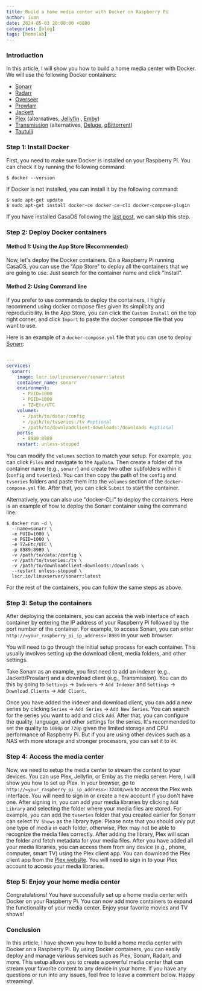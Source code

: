 ```yaml
---
title: Build a home media center with Docker on Raspberry Pi
author: ivan
date: 2024-05-03 20:00:00 +0800
categories: [blog]
tags: [homelab]
---
```

  
### Introduction

In this article, I will show you how to build a home media center with Docker. We will use the following Docker containers:

  - [Sonarr](https://docs.linuxserver.io/images/docker-sonarr/)
  - [Radarr](https://docs.linuxserver.io/images/docker-radarr/)
  - [Overseer](https://docs.linuxserver.io/images/docker-overseerr/)
  - [Prowlarr](https://docs.linuxserver.io/images/docker-prowlarr/)
  - [Jackett](https://docs.linuxserver.io/images/docker-jackett/)
  - [Plex](https://docs.linuxserver.io/images/docker-plex/) (alternatives,  [Jellyfin](https://docs.linuxserver.io/images/docker-jellyfin/) , [Emby](https://docs.linuxserver.io/images/docker-emby/))
  - [Transmission](https://docs.linuxserver.io/images/docker-transmission/) (alternatives, [Deluge](https://docs.linuxserver.io/images/docker-deluge/), [qBittorrent](https://docs.linuxserver.io/images/docker-qbittorrent/))
  - [Tautulli](https://docs.linuxserver.io/images/docker-tautulli/)
  
### Step 1: Install Docker

First, you need to make sure Docker is installed on your Raspberry Pi. You can check it by running the following command:
```console
$ docker --version
```
If Docker is not installed, you can install it by the following command:
```console
$ sudo apt-get update
$ sudo apt-get install docker-ce docker-ce-cli docker-compose-plugin
```
If you have installed CasaOS following the [last post](https://ivangong24.github.io/posts/raspberrypi-homeserver/), we can skip this step.

### Step 2: Deploy Docker containers

#### Method 1: Using the App Store (Recommended)
Now, let's deploy the Docker containers. On a Raspberry Pi running CasaOS, you can use the "App Store" to deploy all the containers that we are going to use. Just search for the container name and click "Install".

#### Method 2: Using Command line
If you prefer to use commands to deploy the containers, I highly recommend using docker compose files given its simplicity and reproducibility. In the App Store, you can click the `Custom Install` on the top right corner, and click `Import` to paste the docker compose file that you want to use.

Here is an example of a `docker-compose.yml` file that you can use to deploy [Sonarr](https://docs.linuxserver.io/images/docker-sonarr/#media-folders):

```yaml

---
services:
  sonarr:
    image: lscr.io/linuxserver/sonarr:latest
    container_name: sonarr
    environment:
      - PUID=1000
      - PGID=1000
      - TZ=Etc/UTC
    volumes:
      - /path/to/data:/config
      - /path/to/tvseries:/tv #optional
      - /path/to/downloadclient-downloads:/downloads #optional
    ports:
      - 8989:8989
    restart: unless-stopped
```

You can modify the `volumes` section to match your setup. For example, you can click `Files` and navigate to the `AppData`. Then create a folder of the container name (e.g., `sonarr`) and create two other subfolders within it (`config` and `tvseries`). You can then copy the path of the `config` and `tvseries` folders and paste them into the `volumes` section of the `docker-compose.yml` file. After that, you can click `Submit` to start the container.

Alternatively, you can also use "docker-CLI" to deploy the containers. Here is an example of how to deploy the Sonarr container using the command line:

```console
$ docker run -d \
  --name=sonarr \
  -e PUID=1000 \
  -e PGID=1000 \
  -e TZ=Etc/UTC \
  -p 8989:8989 \
  -v /path/to/data:/config \
  -v /path/to/tvseries:/tv \
  -v /path/to/downloadclient-downloads:/downloads \
  --restart unless-stopped \
  lscr.io/linuxserver/sonarr:latest
```

For the rest of the containers, you can follow the same steps as above.

### Step 3: Setup the containers

After deploying the containers, you can access the web interface of each container by entering the IP address of your Raspberry Pi followed by the port number of the container. For example, to access Sonarr, you can enter `http://<your_raspberry_pi_ip_address>:8989` in your web browser.

You will need to go through the initial setup process for each container. This usually involves setting up the download client, media folders, and other settings.

Take Sonarr as an example, you first need to add an indexer (e.g., Jackett/Prowlarr) and a download client (e.g., Transmission). You can do this by going to `Settings` -> `Indexers` -> `Add Indexer` and `Settings` -> `Download Clients` -> `Add Client`.

Once you have added the indexer and download client, you can add a new series by clicking `Series` -> `Add Series` -> `Add New Series`. You can search for the series you want to add and click `Add`. After that, you can configure the quality, language, and other settings for the series. It's recommended to set the quality to `1080p` or `720p` given the limited storage and CPU performance of Raspberry Pi. But if you are using other devices such as a NAS with more storage and stronger processors, you can set it to `4K`.

### Step 4: Access the media center

Now, we need to setup the media center to stream the content to your devices. You can use Plex, Jellyfin, or Emby as the media server. Here, I will show you how to set up Plex. In your browser, go to `http://<your_raspberry_pi_ip_address>:32400/web` to access the Plex web interface. You will need to sign in or create a new account if you don't have one. After signing in, you can add your media libraries by clicking `Add Library` and selecting the folder where your media files are stored. For example, you can add the `tvseries` folder that you created earlier for Sonarr can select `TV Shows` as the library type. Please note that you should only put one type of media in each folder, otherwise, Plex may not be able to recognize the media files correctly. After adding the library, Plex will scan the folder and fetch metadata for your media files. After you have added all your media libraries, you can access them from any device (e.g., phone, computer, smart TV) using the Plex client app. You can download the Plex client app from the [Plex website](https://www.plex.tv/apps-devices/). You will need to sign in to your Plex account to access your media libraries. 

### Step 5: Enjoy your home media center

Congratulations! You have successfully set up a home media center with Docker on your Raspberry Pi. You can now add more containers to expand the functionality of your media center. Enjoy your favorite movies and TV shows!

### Conclusion

In this article, I have shown you how to build a home media center with Docker on a Raspberry Pi. By using Docker containers, you can easily deploy and manage various services such as Plex, Sonarr, Radarr, and more. This setup allows you to create a powerful media center that can stream your favorite content to any device in your home. If you have any questions or run into any issues, feel free to leave a comment below. Happy streaming!










  